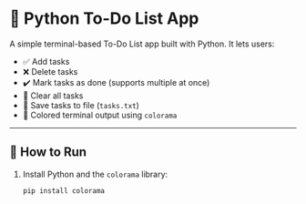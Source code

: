# 📝 Python To-Do List App

A simple terminal-based To-Do List app built with Python. It lets users:

- ✅ Add tasks
- ❌ Delete tasks
- ✔️ Mark tasks as done (supports multiple at once)
- 🧹 Clear all tasks
- 💾 Save tasks to file (`tasks.txt`)
- 🎨 Colored terminal output using `colorama`

---

## 🚀 How to Run

1. Install Python and the `colorama` library:
   ```bash
   pip install colorama
